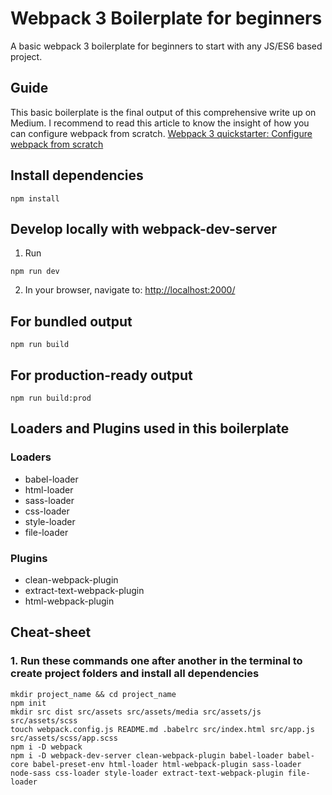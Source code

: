 # Webpack 3 Boilerplate for beginners
A basic webpack 3 boilerplate for beginners to start with any JS/ES6 based project.
<br>
## Guide
This basic boilerplate is the final output of this comprehensive write up on Medium. I recommend to read this article to know the insight of how you can configure webpack from scratch.
[Webpack 3 quickstarter: Configure webpack from scratch](https://medium.com/@nirjhor123/webpack-3-quickstarter-configure-webpack-from-scratch-30a6c394038a)
<br>
## Install dependencies

```
npm install
```


## Develop locally with webpack-dev-server
1. Run

```
npm run dev
```

2. In your browser, navigate to: [http://localhost:2000/](http://localhost:2000/)
## For bundled output

```
npm run build
```

## For production-ready output

```
npm run build:prod
```
 
## Loaders and Plugins used in this boilerplate

### Loaders
* babel-loader
* html-loader
* sass-loader
* css-loader
* style-loader
* file-loader

### Plugins
* clean-webpack-plugin
* extract-text-webpack-plugin
* html-webpack-plugin

## Cheat-sheet

### 1. Run these commands one after another in the terminal to create project folders and install all dependencies

```
mkdir project_name && cd project_name
npm init
mkdir src dist src/assets src/assets/media src/assets/js src/assets/scss
touch webpack.config.js README.md .babelrc src/index.html src/app.js src/assets/scss/app.scss
npm i -D webpack
npm i -D webpack-dev-server clean-webpack-plugin babel-loader babel-core babel-preset-env html-loader html-webpack-plugin sass-loader node-sass css-loader style-loader extract-text-webpack-plugin file-loader
```
